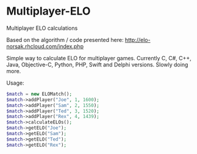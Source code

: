 # Multiplayer-ELO
Multiplayer ELO calculations

Based on the algorithm / code presented here: http://elo-norsak.rhcloud.com/index.php

Simple way to calculate ELO for multiplayer games. Currently C, C#, C++, Java, Objective-C, Python, PHP, Swift and Delphi versions. Slowly doing more.

Usage:

```php
$match = new ELOMatch();
$match->addPlayer("Joe", 1, 1600);
$match->addPlayer("Sam", 2, 1550);
$match->addPlayer("Ted", 3, 1520);
$match->addPlayer("Rex", 4, 1439);
$match->calculateELOs();
$match->getELO("Joe");
$match->getELO("Sam");
$match->getELO("Ted");
$match->getELO("Rex");
```
